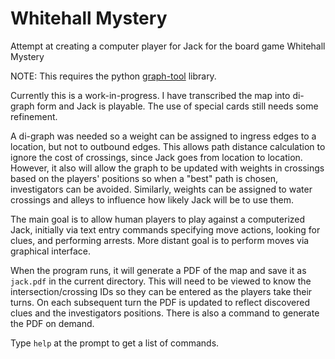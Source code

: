 # Whitehall Mystery
Attempt at creating a computer player for Jack for the board game Whitehall Mystery

NOTE: This requires the python [graph-tool](https://graph-tool.skewed.de/static/doc/index.html) library.

Currently this is a work-in-progress.  I have transcribed the map into di-graph form and Jack is playable. The use of special cards still needs some refinement.

A di-graph was needed so a weight can be assigned to ingress edges to a location, but not to outbound edges.  This allows path distance calculation to ignore the cost of crossings, since Jack goes from location to location.  However, it also will allow the graph to be updated with weights in crossings based on the players' positions so when a "best" path is chosen, investigators can be avoided.   Similarly, weights can be assigned to water crossings and alleys to influence how likely Jack will be to use them.

The main goal is to allow human players to play against a computerized Jack, initially via text entry commands specifying move actions, looking for clues, and performing arrests. More distant goal is to perform moves via graphical interface.

When the program runs, it will generate a PDF of the map and save it as `jack.pdf` in the current directory.  This will need to be viewed to know the intersection/crossing IDs so they can be entered as the players take their turns.  On each subsequent turn the PDF is updated to reflect discovered clues and the investigators positions.   There is also a command to generate the PDF on demand.

Type `help` at the prompt to get a list of commands.
